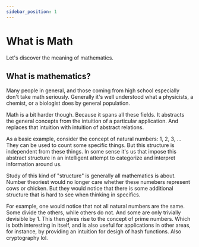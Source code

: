 ```yaml
---
sidebar_position: 1
---
```


# What is Math

Let's discover the meaning of mathematics.

## What is mathematics?

Many people in general, and those coming from high school especially
don't take math seriously. Generally it's well understood what
a physicists, a chemist, or a biologist does by general population.

Math is a bit harder though. Because it spans all these fields.
It abstracts the general concepts from the intuition of a particular
application. And replaces that intuition with intuition of abstract
relations.

As a basic example, consider the concept of natural numbers: 1, 2, 3, ...
They can be used to count some specific things. But this structure
is independent from these things. In some sense it's us that impose
this abstract structure in an intelligent attempt to categorize and
interpret information around us.

Study of this kind of "structure" is generally all mathematics is about.
Number theoriest would no longer care whether these numebers
represent cows or chicken. But they would notice that there is some
additional structure that is hard to see when thinking in specifics.

For example, one would notice that not all natural numbers are the same.
Some divide the others, while others do not. And some are only trivially
devisible by 1. This then gives rise to the concept of prime numbers.
Which is both interesting in itself, and is also useful for applications
in other areas, for instance, by providing an intuition for desigh of hash
functions. Also cryptography lol.
